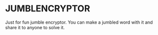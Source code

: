 # JUMBLENCRYPTOR
Just for fun jumble encryptor. You can make a jumbled word with it and share it to anyone to solve it.

